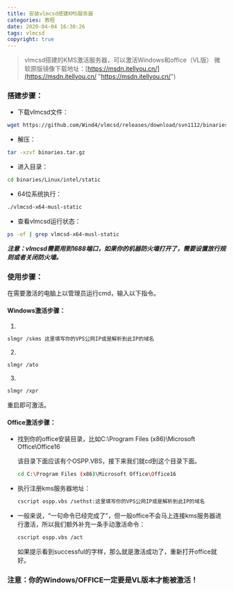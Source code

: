```yaml
---
title: 安装vlmcsd搭建KMS服务器
categories: 教程
date: 2020-04-04 16:30:26
tags: vlmcsd
copyright: true 
---
```

> vlmcsd搭建的KMS激活服务器，可以激活Windows和office（VL版）
微软原版镜像下载地址：[https://msdn.itellyou.cn/](https://msdn.itellyou.cn/ "https://msdn.itellyou.cn/")

### 搭建步骤：

- 下载vlmcsd文件：
```bash 
wget https://github.com/Wind4/vlmcsd/releases/download/svn1112/binaries.tar.gz
```
- 解压：
```bash
tar -xzvf binaries.tar.gz
```
- 进入目录：
```bash
cd binaries/Linux/intel/static
```
- 64位系统执行：
```bash
./vlmcsd-x64-musl-static
```
- 查看vlmcsd运行状态：
```bash
ps -ef | grep vlmcsd-x64-musl-static
```
<!--more-->

***注意：vlmcsd需要用到1688端口，如果你的机器防火墙打开了，需要设置放行规则或者关闭防火墙。***

### 使用步骤：

在需要激活的电脑上以管理员运行cmd，输入以下指令。

#### Windows激活步骤：
1. 
```bash
slmgr /skms 这里填写你的VPS公网IP或是解析到此IP的域名
```
2. 
```bash
slmgr /ato
```
3.
```bash
slmgr /xpr
```
重启即可激活。

#### Office激活步骤：

- 找到你的office安装目录，比如C:\Program Files (x86)\Microsoft Office\Office16

	该目录下面应该有个OSPP.VBS，接下来我们就cd到这个目录下面。

    ```bash
    cd C:\Program Files (x86)\Microsoft Office\Office16
    ```
- 执行注册kms服务器地址：

    ```bash
    cscript ospp.vbs /sethst:这里填写你的VPS公网IP或是解析到此IP的域名
    ```
- 一般来说，“一句命令已经完成了”，但一般office不会马上连接kms服务器进行激活，所以我们额外补充一条手动激活命令：

    ```bash
    cscript ospp.vbs /act
    ```
	如果提示看到successful的字样，那么就是激活成功了，重新打开office就好。

### 注意：你的Windows/OFFICE一定要是VL版本才能被激活！


